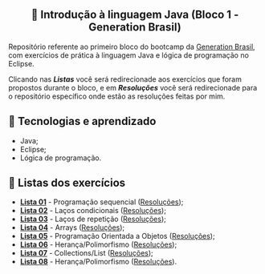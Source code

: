 <h2 align="center">🚀 Introdução à linguagem Java (Bloco 1 - Generation Brasil)</h2>
<p>Repositório referente ao primeiro bloco do bootcamp da <a href="https://brazil.generation.org">Generation Brasil</a>, com exercícios de prática à linguagem Java e lógica de programação no Eclipse.</p>
<p>Clicando nas <b><i>Listas</i></b> você será redirecionade aos exercícios que foram propostos durante o bloco, e em <b><i>Resoluções</i></b> você será redirecionade para o repositório específico onde estão as resoluções feitas por mim.</p>

## 🔧 Tecnologias e aprendizado
* Java;
* Eclipse;
* Lógica de programação.

## 📁 Listas dos exercícios
* <a href="https://docs.google.com/document/d/1BMvwYO5TCCsB_w10H544eG1nKsPFmGvk/edit?usp=sharing&ouid=113078803043115536805&rtpof=true&sd=true"><b>Lista 01</b></a> - Programação sequencial (<a href="https://github.com/levmn/intro_java/tree/main/ex_sequenciais">Resoluções</a>);
* <a href="https://docs.google.com/document/d/1f81QMU92DzS-4wSZWRcEQT0uICKYREnF/edit?usp=sharing&ouid=113078803043115536805&rtpof=true&sd=true"><b>Lista 02</b></a> - Laços condicionais (<a href="https://github.com/levmn/intro_java/tree/main/ex_lacoscondicionais">Resoluções</a>);
* <a href="https://docs.google.com/document/d/1MbHB24c0AofaSRII3WN_NiD-vZ4UXESq/edit?usp=sharing&ouid=113078803043115536805&rtpof=true&sd=true"><b>Lista 03</b></a> - Laços de repetição (<a href="https://github.com/levmn/intro_java/tree/main/ex_repeticao">Resoluções</a>);
* <a href="https://docs.google.com/document/d/1uuwHIjDPwtaZN-e_lSkPRKNro9og66Bx/edit?usp=sharing&ouid=113078803043115536805&rtpof=true&sd=true"><b>Lista 04</b></a> - Arrays (<a href="https://github.com/levmn/intro_java/tree/main/ex_arrays">Resoluções</a>);
* <a href="https://docs.google.com/document/d/1OVQyHpdUFgls7q0xU8MkLLBHTy6QUXk0/edit?usp=sharing&ouid=113078803043115536805&rtpof=true&sd=true"><b>Lista 05</b></a> - Programação Orientada a Objetos (<a href="https://github.com/levmn/intro_java/tree/main/ex_poo">Resoluções</a>);
* <a href="https://docs.google.com/document/d/1XRV4HZ4JI5SfNMrVm1-YvAlIYZ_1PJfz/edit?usp=sharing&ouid=113078803043115536805&rtpof=true&sd=true"><b>Lista 06</b></a> - Herança/Polimorfismo (<a href="https://github.com/levmn/intro_java/tree/main/ex_poo1">Resoluções</a>);
* <a href="https://docs.google.com/document/d/1XRV4HZ4JI5SfNMrVm1-YvAlIYZ_1PJfz/edit?usp=sharing&ouid=113078803043115536805&rtpof=true&sd=true"><b>Lista 07</b></a> - Collections/List (<a href="https://github.com/levmn/intro_java/tree/main/ex_collections">Resoluções</a>);
* <a href="https://docs.google.com/document/d/1XRV4HZ4JI5SfNMrVm1-YvAlIYZ_1PJfz/edit?usp=sharing&ouid=113078803043115536805&rtpof=true&sd=true"><b>Lista 08</b></a> - Herança/Polimorfismo (<a href="https://github.com/levmn/intro_java/tree/main/ex_poo2">Resoluções</a>).
